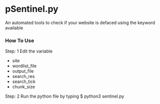 # pSentinel.py
An automated tools to check if your website is defaced using the keyword available

### How To Use ### 

Step: 1
Edit the variable
- site
- wordlist_file
- output_file
- search_res
- search_tick
- chunk_size

Step: 2
Run the python file by typing
$ python3 sentinel.py

